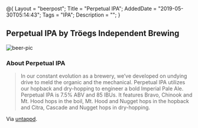 @{
 Layout = "beerpost";
 Title = "Perpetual IPA";
 AddedDate = "2019-05-30T05:14:43";
 Tags = "IPA";
 Description = "";
 }
 

## Perpetual IPA by Tröegs Independent Brewing

![beer-pic]

### About Perpetual IPA

> In our constant evolution as a brewery, we’ve developed on undying drive to meld the organic and the mechanical. Perpetual IPA utilizes our hopback and dry-hopping to engineer a bold Imperial Pale Ale. Perpetual IPA is 7.5% ABV and 85 IBUs. It features Bravo, Chinook and Mt. Hood hops in the boil, Mt. Hood and Nugget hops in the hopback and Citra, Cascade and Nugget hops in dry-hopping.

Via [untappd][untappd-url].

[untappd-url]: <https://untappd.com//b/troegs-independent-brewing-perpetual-ipa/71016>
[beer-pic]: https://jasonpowley.com/assets/img/2019-05-30-perpetual-ipa.jpeg "Perpetual IPA by Tröegs Independent Brewing"
